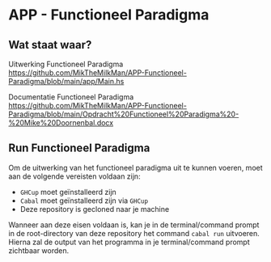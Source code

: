 # APP - Functioneel Paradigma

## Wat staat waar?
Uitwerking Functioneel Paradigma  
https://github.com/MikTheMilkMan/APP-Functioneel-Paradigma/blob/main/app/Main.hs


Documentatie Functioneel Paradigma  
https://github.com/MikTheMilkMan/APP-Functioneel-Paradigma/blob/main/Opdracht%20Functioneel%20Paradigma%20-%20Mike%20Doornenbal.docx


## Run Functioneel Paradigma
Om de uitwerking van het functioneel paradigma uit te kunnen voeren, moet aan de volgende vereisten voldaan zijn:
- `GHCup` moet geïnstalleerd zijn
- `Cabal` moet geïnstalleerd zijn via `GHCup`
- Deze repository is gecloned naar je machine

Wanneer aan deze eisen voldaan is, kan je in de terminal/command prompt in de root-directory van deze repository het command `cabal run` 
uitvoeren. Hierna zal de output van het programma in je terminal/command prompt zichtbaar worden. 





